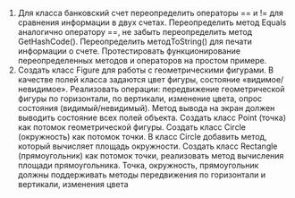1. Для класса банковский счет переопределить операторы == и != для сравнения информации в двух счетах. Переопределить метод Equals аналогично оператору ==, не забыть переопределить метод GetHashCode(). Переопределить методToString() для печати информации о счете. Протестировать функционирование переопределенных методов и операторов на простом примере.
2. Создать класс Figure для работы с геометрическими фигурами. В качестве полей класса задаются цвет фигуры, состояние «видимое/невидимое». Реализовать операции: передвижение геометрической фигуры по горизонтали, по вертикали, изменение цвета, опрос состояния (видимый/невидимый). Метод вывода на экран должен выводить состояние всех полей объекта. Создать класс Point (точка) как потомок геометрической фигуры. Создать класс Circle (окружность) как потомок точки. В класс Circle добавить метод, который вычисляет площадь окружности. Создать класс Rectangle (прямоугольник) как потомок точки, реализовать метод вычисления площади прямоугольника. Точка, окружность, прямоугольник должны поддерживать методы передвижения по горизонтали и вертикали, изменения цвета
